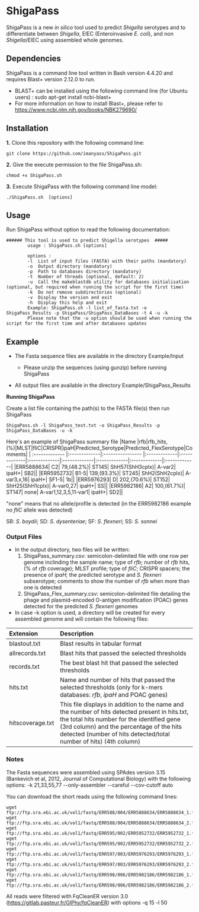 # ShigaPass 

ShigaPass is a new *in silico* tool used to predict *Shigella* serotypes and to differentiate between *Shigella*, EIEC (Enteroinvasive *E. coli*), and non *Shigella*/EIEC using assembled whole genomes.

## Dependencies
 ShigaPass is a command line tool written in Bash version 4.4.20 and requires Blast+ version 2.12.0 to run. 
 - BLAST+ can be installed using the following command line (for Ubuntu users) : sudo apt-get install ncbi-blast+ 
 - For more information on how to install Blast+, please refer to https://www.ncbi.nlm.nih.gov/books/NBK279690/

## Installation
**1.** Clone this repository with the following command line:
```
git clone https://github.com/imanyass/ShigaPass.git
```
**2.** Give the execute permission to the file ShigaPass.sh:
```
chmod +x ShigaPass.sh
```
**3.** Execute ShigaPass  with the following command line model:
```
./ShigaPass.sh  [options]
```
## Usage 
Run ShigaPass without option to read the following documentation:
````
###### This tool is used to predict Shigella serotypes  #####
        usage : ShigaPass.sh [options]
   
        options :
        -l	List of input files (FASTA) with their paths (mandatory)
        -o	Output directory (mandatory)
        -p	Path to databases directory (mandatory)
        -t	Number of threads (optional, default: 2)
        -u	Call the makeblastdb utility for databases initialisation (optional, but required when running the script for the first time)
        -k	Do not remove subdirectories (optional)
       	-v	Display the version and exit
        -h	Display this help and exit
        Example: ShigaPass.sh -l list_of_fasta.txt -o ShigaPass_Results -p ShigaPass/ShigaPass_DataBases -t 4 -u -k
        Please note that the -u option should be used when running the script for the first time and after databases updates
````



## Example
- The Fasta sequence files are available in the directory Example/Input

   * Please unzip the sequences (using gunzip) before running ShigaPass

- All output files are available in the directory Example/ShigaPass_Results


**Running ShigaPass**

Create a list file containing the path(s) to the FASTA file(s) then run ShigaPass
``` 
ShigaPass.sh -l ShigaPass_test.txt -o ShigaPass_Results -p ShigaPass_DataBases -u -k
```

Here's an example of ShigaPass summary file
|Name |rfb|rfb_hits,(%)|MLST|fliC|CRISPR|ipaH|Predicted_Serotype|Predicted_FlexSerotype|Comments|
| :------------- |:-------------|:---------------- |:-------------|:-------------|:-------------|:-------------|:-------------|:-------------|:-------------| 
|ERR5888634|	C2|	79,(48.2%)|	ST145|	ShH57(ShH3cplx)|	A-var2|	ipaH+|	SB2||
|ERR5952732|	B1-5|	139,(93.3%)|	ST245|	ShH2(ShH2cplx)|	A-var3,x,16|	ipaH+|	SF1-5|	1b||
|ERR5976293|	D|	202,(70.6%)|	ST152|	ShH25(ShH1cplx)|	A-var0,27|	ipaH+|	SS||
|ERR5982186|	A2|	100,(61.7%)|	ST147|	none|	A-var1,12,3,5,11-var1|	ipaH+|	SD2||

"none" means that no allele/profile is detected (in the ERR5982186 example no *fliC* allele was detected)

SB: *S. boydii*; SD: *S. dysenteriae*; SF: *S. flexneri*; SS: *S. sonnei*

### Output Files
* In the output directory, two files will be written:
  1. ShigaPass_summary.csv: semicolon-delimited file with one row per genome inclinding the sample name; type of *rfb*; number of *rfb* hits, (% of *rfb* coverage); MLST profile; type of *fliC*; CRISPR spacers; the presence of *ipaH*; the predicted serotype and *S. flexneri* subserotype; comments to show the number of *rfb* when more than one is detected 
  2. ShigaPass_Flex_summary.csv: semicolon-delimited file detailing the phage and plasmid-encoded O-antigen modification (POAC) genes detected for the predicted *S. flexneri* genomes
 * In case -k option is used, a directory will be created for every assembled genome and will contain the following files:
 
| Extension       | Description |
| :------------- |:-------------| 
|blastout.txt  |Blast results in tabular format|
|allrecords.txt     |Blast hits that passed the selected thresholds| 
|records.txt     |The best blast hit that passed the selected thresholds| 
|hits.txt     |Name and number of hits that passed the selected thresholds (only for k-mers databases: *rfb*, *ipaH* and POAC genes)| 
|hitscoverage.txt|This file displays in addition to the name and the number of hits detected present in hits.txt, the total hits number for the identified gene (3rd column) and the percentage of the hits detected (number of hits detected/total number of hits) (4th column) |

### Notes
The Fasta sequences were assembled using SPAdes version 3.15 (Bankevich et al, 2012, Journal of Computational Biology) with the following options: -k 21,33,55,77  --only-assembler --careful --cov-cutoff auto 

You can download the short reads using the following command lines:
```
wget ftp://ftp.sra.ebi.ac.uk/vol1/fastq/ERR588/004/ERR5888634/ERR5888634_1.fastq.gz
wget ftp://ftp.sra.ebi.ac.uk/vol1/fastq/ERR588/004/ERR5888634/ERR5888634_2.fastq.gz
wget ftp://ftp.sra.ebi.ac.uk/vol1/fastq/ERR595/002/ERR5952732/ERR5952732_1.fastq.gz
wget ftp://ftp.sra.ebi.ac.uk/vol1/fastq/ERR595/002/ERR5952732/ERR5952732_2.fastq.gz
wget ftp://ftp.sra.ebi.ac.uk/vol1/fastq/ERR597/003/ERR5976293/ERR5976293_1.fastq.gz
wget ftp://ftp.sra.ebi.ac.uk/vol1/fastq/ERR597/003/ERR5976293/ERR5976293_2.fastq.gz
wget ftp://ftp.sra.ebi.ac.uk/vol1/fastq/ERR598/006/ERR5982186/ERR5982186_1.fastq.gz
wget ftp://ftp.sra.ebi.ac.uk/vol1/fastq/ERR598/006/ERR5982186/ERR5982186_2.fastq.gz
```
All reads were filtered with FqCleanER version 3.0 (https://gitlab.pasteur.fr/GIPhy/fqCleanER) with options -q 15 -l 50 
